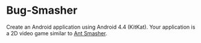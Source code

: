 # Bug-Smasher
Create an Android application using Android 4.4 (KitKat).  Your application is a 2D video game similar to [Ant Smasher](https://play.google.com/store/apps/details?id=com.bestcoolfungames.antsmasher&amp;hl=en).
